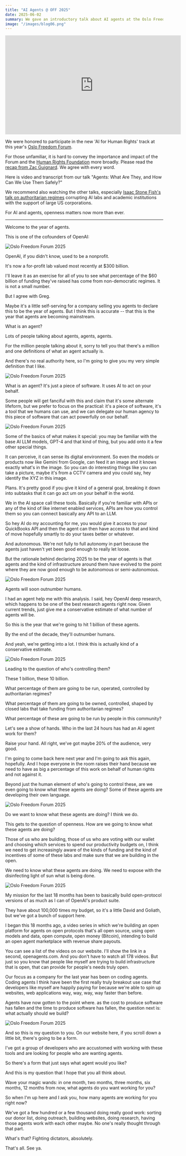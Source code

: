 ```yaml
---
title: "AI Agents @ OFF 2025"
date: 2025-06-02
summary: We gave an introductory talk about AI agents at the Oslo Freedom Forum.
image: "/images/blog06.png"
---
```


<iframe width="560" height="315" src="https://www.youtube.com/embed/NVPhJ0aCKOw?si=U06pGu8a4nCI4-vD&amp;start=3607" title="YouTube video player" frameborder="0" allow="accelerometer; autoplay; clipboard-write; encrypted-media; gyroscope; picture-in-picture; web-share" referrerpolicy="strict-origin-when-cross-origin" allowfullscreen></iframe>

We were honored to participate in the new 'AI for Human Rights' track at this year's [Oslo Freedom Forum](https://oslofreedomforum.com/).

For those unfamiliar, it is hard to convey the importance and impact of the Forum and the [Human Rights Foundation](https://hrf.org/) more broadly. Please read the [recap from Zac Guignard](https://x.com/zacguignard/status/1928263233678496141). We agree with every word.

Here is video and transcript from our talk "Agents: What Are They, and How Can We Use Them Safely?"

We recommend also watching the other talks, especially [Isaac Stone Fish's talk on authoritarian regimes](https://youtu.be/NVPhJ0aCKOw?t=1645) corrupting AI labs and academic institutions with the support of large US corporations.

For AI and agents, openness matters now more than ever.

---

Welcome to the year of agents.

This is one of the cofounders of OpenAI:

<img src="/images/slides/oslo1.png" alt="Oslo Freedom Forum 2025" class="border border-zinc-200 dark:border-zinc-700" />

OpenAI, if you didn't know, used to be a nonprofit.

It's now a for-profit lab valued most recently at $300 billion.

I'll leave it as an exercise for all of you to see what percentage of the $60 billion of funding they've raised has come from non-democratic regimes. It is not a small number.

But I agree with Greg.

Maybe it's a little self-serving for a company selling you agents to declare this to be the year of agents. But I think this is accurate -- that this is the year that agents are becoming mainstream.

What is an agent?

Lots of people talking about agents, agents, agents.

For the million people talking about it, sorry to tell you that there's a million and one definitions of what an agent actually is.

And there's no real authority here, so I'm going to give you my very simple definition that I like.

<img src="/images/slides/oslo2.jpg" alt="Oslo Freedom Forum 2025" class="border border-zinc-200 dark:border-zinc-700" />

What is an agent? It's just a piece of software. It uses AI to act on your behalf.

Some people will get fanciful with this and claim that it's some alternate lifeform, but we prefer to focus on the practical: it's a piece of software, it's a tool that we humans can use, and we can delegate our human agency to this piece of software that can act powerfully on our behalf.

<img src="/images/slides/oslo3.jpg" alt="Oslo Freedom Forum 2025" class="border border-zinc-200 dark:border-zinc-700" />

Some of the basics of what makes it special: you may be familiar with the base AI LLM models, GPT-4 and that kind of thing, but you add onto it a few other special things.

It can perceive, it can sense its digital environment. So even the models or products now like Gemini from Google, can feed it an image and it knows exactly what's in the image. So you can do interesting things like you can take a picture, maybe it's from a CCTV camera and you could say, hey identify the XYZ in this image.

Plans. It's pretty good if you give it kind of a general goal, breaking it down into subtasks that it can go act um on your behalf in the world.

We in the AI space call these tools. Basically if you're familiar with APIs or any of the kind of like internet enabled services, APIs are how you control them so you can connect basically any API to an LLM.

So hey AI do my accounting for me, you would give it access to your QuickBooks API and then the agent can then have access to that and kind of move hopefully smartly to do your taxes better or whatever.

And autonomous. We're not fully to full autonomy in part because the agents just haven't yet been good enough to really let loose.

But the rationale behind declaring 2025 to be the year of agents is that agents and the kind of infrastructure around them have evolved to the point where they are now good enough to be autonomous or semi-autonomous.

<img src="/images/slides/oslo4.jpg" alt="Oslo Freedom Forum 2025" class="border border-zinc-200 dark:border-zinc-700" />

Agents will soon outnumber humans.

I had an agent help me with this analysis. I said, hey OpenAI deep research, which happens to be one of the best research agents right now. Given current trends, just give me a conservative estimate of what number of agents will be.

So this is the year that we're going to hit 1 billion of these agents.

By the end of the decade, they'll outnumber humans.

And yeah, we're getting into a lot. I think this is actually kind of a conservative estimate.

<img src="/images/slides/oslo5.jpg" alt="Oslo Freedom Forum 2025" class="border border-zinc-200 dark:border-zinc-700" />

Leading to the question of who's controlling them?

These 1 billion, these 10 billion.

What percentage of them are going to be run, operated, controlled by authoritarian regimes?

What percentage of them are going to be owned, controlled, shaped by closed labs that take funding from authoritarian regimes?

What percentage of these are going to be run by people in this community?

Let's see a show of hands. Who in the last 24 hours has had an AI agent work for them?

Raise your hand. All right, we've got maybe 20% of the audience, very good.

I'm going to come back here next year and I'm going to ask this again, hopefully. And I hope everyone in the room raises their hand because we need to have as big a percentage of this work on behalf of human rights and not against it.

Beyond just the human element of who's going to control these, are we even going to know what these agents are doing? Some of these agents are developing their own language.

<img src="/images/slides/oslo6.jpg" alt="Oslo Freedom Forum 2025" class="border border-zinc-200 dark:border-zinc-700" />

Do we want to know what these agents are doing? I think we do.

This gets to the question of openness. How are we going to know what these agents are doing?

Those of us who are building, those of us who are voting with our wallet and choosing which services to spend our productivity budgets on, I think we need to get increasingly aware of the kinds of funding and the kind of incentives of some of these labs and make sure that we are building in the open.

We need to know what these agents are doing. We need to expose with the disinfecting light of sun what is being done.

<img src="/images/slides/oslo7.jpg" alt="Oslo Freedom Forum 2025" class="border border-zinc-200 dark:border-zinc-700" />

My mission for the last 18 months has been to basically build open-protocol versions of as much as I can of OpenAI's product suite.

They have about 100,000 times my budget, so it's a little David and Goliath, but we've got a bunch of support here.

I began this 18 months ago, a video series in which we're building an open platform for agents on open protocols that's all open source, using open models and data, open compute, open money (Bitcoin), intending to build an open agent marketplace with revenue share payouts.

You can see a list of the videos on our website. I'll show the link in a second, openagents.com. And you don't have to watch all 178 videos. But just so you know that people like myself are trying to build infrastructure that is open, that can provide for people's needs truly open.

Our focus as a company for the last year has been on coding agents. Coding agents I think have been the first really truly breakout use case that developers like myself are happily paying for because we're able to spin up websites, web applications way, way, way, way faster than before.

Agents have now gotten to the point where. as the cost to produce software has fallen and the time to produce software has fallen, the question next is: what actually should we build?

<img src="/images/slides/oslo8.jpg" alt="Oslo Freedom Forum 2025" class="border border-zinc-200 dark:border-zinc-700" />

And so this is my question to you. On our website here, if you scroll down a little bit, there's going to be a form.

I've got a group of developers who are accustomed with working with these tools and are looking for people who are wanting agents.

So there's a form that just says what agent would you like?

And this is my question that I hope that you all think about.

Wave your magic wands: in one month, two months, three months, six months, 12 months from now, what agents do you want working for you?

So when I'm up here and I ask you, how many agents are working for you right now?

We've got a few hundred or a few thousand doing really good work: sorting our donor list, doing outreach, building websites, doing research, having those agents work with each other maybe. No one's really thought through that part.

What's that? Fighting dictators, absolutely.

That's all. See ya.
